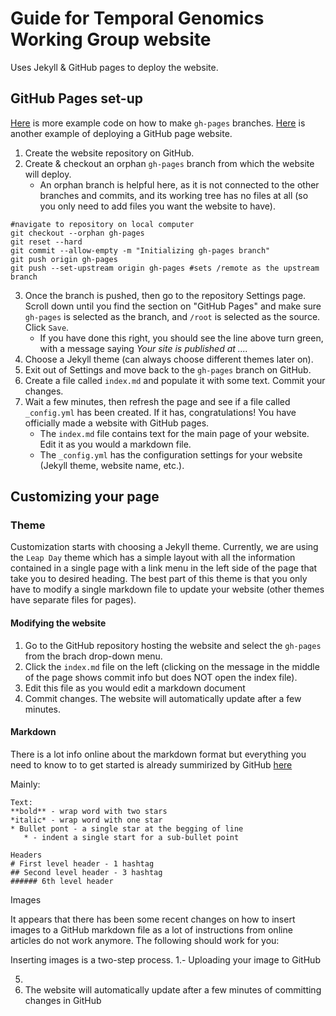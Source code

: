 # Guide for Temporal Genomics Working Group website

Uses Jekyll & GitHub pages to deploy the website.

## GitHub Pages set-up

[Here](https://jiafulow.github.io/blog/2020/07/09/create-gh-pages-branch-in-existing-repo/) is more example code on how to make `gh-pages` branches.
[Here](https://guides.github.com/features/pages/) is another example of deploying a GitHub page website.

1. Create the website repository on GitHub.
2. Create & checkout an orphan `gh-pages` branch from which the website will deploy.
    * An orphan branch is helpful here, as it is not connected to the other branches and commits, and its working tree has no files at all (so you only need to add files you want the website to have).

```git
#navigate to repository on local computer
git checkout --orphan gh-pages
git reset --hard
git commit --allow-empty -m "Initializing gh-pages branch"
git push origin gh-pages
git push --set-upstream origin gh-pages #sets /remote as the upstream branch
```

3. Once the branch is pushed, then go to the repository Settings page. Scroll down until you find the section on "GitHub Pages" and make sure `gh-pages` is selected as the branch, and `/root` is selected as the source. Click `Save`.
    * If you have done this right, you should see the line above turn green, with a message saying *Your site is published at ....*
4. Choose a Jekyll theme (can always choose different themes later on).
5. Exit out of Settings and move back to the `gh-pages` branch on GitHub.
6. Create a file called `index.md` and populate it with some text. Commit your changes.
7. Wait a few minutes, then refresh the page and see if a file called `_config.yml` has been created. If it has, congratulations! You have officially made a website with GitHub pages.
    * The `index.md` file contains text for the main page of your website. Edit it as you would a markdown file.
    * The `_config.yml` has the configuration settings for your website (Jekyll theme, website name, etc.).


## Customizing your page

### Theme

Customization starts with choosing a Jekyll theme. Currently, we are using the `Leap Day` theme which has a simple layout with all the information contained in a single page with a link menu in the left side of the page that take you to desired heading. The best part of this theme is that you only have to modify a single markdown file to update your website (other themes have separate files for pages).

#### Modifying the website

1. Go to the GitHub repository hosting the website and select the `gh-pages` from the brach drop-down menu.
2. Click the `index.md` file on the left (clicking on the message in the middle of the page shows commit info but does NOT open the index file).
3. Edit this file as you would edit a markdown document
4. Commit changes. The website will automatically update after a few minutes.

#### Markdown

There is a lot info online about the markdown format but everything you need to know to to get started is already summirized by GitHub [here](https://guides.github.com/features/mastering-markdown/)

Mainly:

```git
Text:
**bold** - wrap word with two stars
*italic* - wrap word with one star
* Bullet pont - a single star at the begging of line
   * - indent a single start for a sub-bullet point 

Headers
# First level header - 1 hashtag
## Second level header - 3 hashtag
###### 6th level header
```

Images 

It appears that there has been some recent changes on how to insert images to a GitHub markdown file as a lot of instructions from online articles do not work anymore. The following should work for you:

Inserting images is a two-step process.
1.- Uploading your image to GitHub

5. 
6. The website will automatically update after a few minutes of committing changes in GitHub

